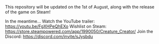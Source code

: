 This repository will be updated on the 1st of August, along with the release of the game on Steam!

In the meantime...
Watch the YouTube trailer: https://youtu.be/FgXHPeQhEXo
Wishlist on Steam: https://store.steampowered.com/app/1990050/Creature_Creator/
Join the Discord: https://discord.com/invite/sJysbdu